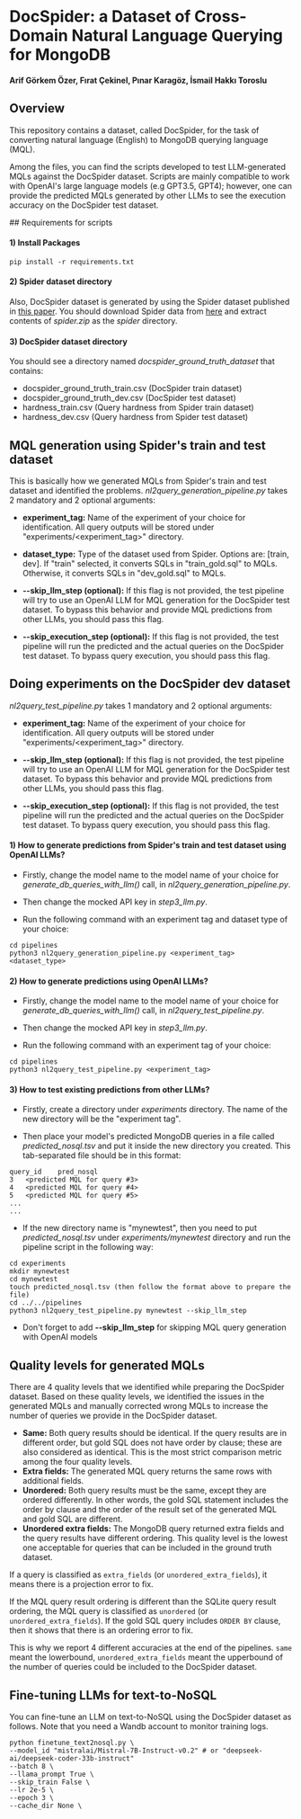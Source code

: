 # DocSpider: a Dataset of Cross-Domain Natural Language Querying for MongoDB

#### Arif Görkem Özer, Fırat Çekinel, Pınar Karagöz, İsmail Hakkı Toroslu

## Overview

This repository contains a dataset, called DocSpider, for the task of converting natural language (English) to MongoDB querying language (MQL).

Among the files, you can find the scripts developed to test LLM-generated MQLs against the DocSpider dataset. Scripts are mainly compatible to work with OpenAI's large language models (e.g GPT3.5, GPT4); however, one can provide the predicted MQLs generated by other LLMs to see the execution accuracy on the DocSpider test dataset.

## Requirements for scripts

#### 1) Install Packages
```
pip install -r requirements.txt
```

#### 2) Spider dataset directory

Also, DocSpider dataset is generated by using the Spider dataset published in [this paper](https://arxiv.org/pdf/1809.08887). You should download Spider data from [here](https://drive.google.com/file/d/1403EGqzIDoHMdQF4c9Bkyl7dZLZ5Wt6J/view) and extract contents of *spider.zip* as the *spider* directory.

#### 3) DocSpider dataset directory

You should see a directory named *docspider_ground_truth_dataset* that contains:

- docspider_ground_truth_train.csv (DocSpider train dataset)
- docspider_ground_truth_dev.csv (DocSpider test dataset)
- hardness_train.csv (Query hardness from Spider train dataset)
- hardness_dev.csv (Query hardness from Spider test dataset)

## MQL generation using Spider's train and test dataset 

This is basically how we generated MQLs from Spider's train and test dataset and identified the problems. *nl2query_generation_pipeline.py* takes 2 mandatory and 2 optional arguments:

- **experiment_tag:** Name of the experiment of your choice for identification. All query outputs will be stored under "experiments/<experiment_tag>" directory.

- **dataset_type:** Type of the dataset used from Spider. Options are: [train, dev]. If "train" selected, it converts SQLs in "train_gold.sql" to MQLs. Otherwise, it converts SQLs in "dev_gold.sql" to MQLs.

- **--skip_llm_step (optional):** If this flag is not provided, the test pipeline will try to use an OpenAI LLM for MQL generation for the DocSpider test dataset. To bypass this behavior and provide MQL predictions from other LLMs, you should pass this flag.

- **--skip_execution_step (optional):** If this flag is not provided, the test pipeline will run the predicted and the actual queries on the DocSpider test dataset. To bypass query execution, you should pass this flag.

## Doing experiments on the DocSpider dev dataset

*nl2query_test_pipeline.py* takes 1 mandatory and 2 optional arguments:

- **experiment_tag:** Name of the experiment of your choice for identification. All query outputs will be stored under "experiments/<experiment_tag>" directory.

- **--skip_llm_step (optional):** If this flag is not provided, the test pipeline will try to use an OpenAI LLM for MQL generation for the DocSpider test dataset. To bypass this behavior and provide MQL predictions from other LLMs, you should pass this flag.

- **--skip_execution_step (optional):** If this flag is not provided, the test pipeline will run the predicted and the actual queries on the DocSpider test dataset. To bypass query execution, you should pass this flag.

#### 1) How to generate predictions from Spider's train and test dataset using OpenAI LLMs?

- Firstly, change the model name to the model name of your choice for *generate_db_queries_with_llm()* call, in *nl2query_generation_pipeline.py*.

- Then change the mocked API key in *step3_llm.py*.

- Run the following command with an experiment tag and dataset type of your choice:

```
cd pipelines
python3 nl2query_generation_pipeline.py <experiment_tag> <dataset_type>
```

#### 2) How to generate predictions using OpenAI LLMs?

- Firstly, change the model name to the model name of your choice for *generate_db_queries_with_llm()* call, in *nl2query_test_pipeline.py*.

- Then change the mocked API key in *step3_llm.py*.

- Run the following command with an experiment tag of your choice:

```
cd pipelines
python3 nl2query_test_pipeline.py <experiment_tag>
```


#### 3) How to test existing predictions from other LLMs?

- Firstly, create a directory under *experiments* directory. The name of the new directory will be the "experiment tag".

- Then place your model's predicted MongoDB queries in a file called *predicted_nosql.tsv* and put it inside the new directory you created. This tab-separated file should be in this format:

```
query_id    pred_nosql
3   <predicted MQL for query #3>
4   <predicted MQL for query #4>
5   <predicted MQL for query #5>
...
...
```

- If the new directory name is "mynewtest", then you need to put *predicted_nosql.tsv* under *experiments/mynewtest* directory and run the pipeline script in the following way:

```
cd experiments
mkdir mynewtest
cd mynewtest
touch predicted_nosql.tsv (then follow the format above to prepare the file)
cd ../../pipelines
python3 nl2query_test_pipeline.py mynewtest --skip_llm_step
```

- Don't forget to add **--skip_llm_step** for skipping MQL query generation with OpenAI models


## Quality levels for generated MQLs

There are 4 quality levels that we identified while preparing the DocSpider dataset. Based on these quality levels, we identified the issues in the generated MQLs and manually corrected wrong MQLs to increase the number of queries we provide in the DocSpider dataset.

- **Same:** Both query results should be identical. If the query results are in different order, but gold SQL does not have order by clause; these are also considered as identical. This is the most strict comparison metric among the four quality levels.
- **Extra fields:** The generated MQL query returns the same rows with additional fields.
- **Unordered:** Both query results must be the same, except they are ordered differently. In other words, the gold SQL statement includes the order by clause and the order of the result set of the generated MQL and gold SQL are different.
- **Unordered extra fields:** The MongoDB query returned extra fields and the query results have different ordering. This quality level is the lowest one acceptable for queries that can be included in the ground truth dataset.

If a query is classified as `extra_fields` (or `unordered_extra_fields`), it means there is a projection error to fix. 

If the MQL query result ordering is different than the SQLite query result ordering, the MQL query is classified as `unordered` (or `unordered_extra_fields`). If the gold SQL query includes `ORDER BY` clause, then it shows that there is an ordering error to fix.

This is why we report 4 different accuracies at the end of the pipelines. `same` meant the lowerbound, `unordered_extra_fields` meant the upperbound of the number of queries could be included to the DocSpider dataset.


## Fine-tuning LLMs for text-to-NoSQL

You can fine-tune an LLM on text-to-NoSQL using the DocSpider dataset as follows. Note that you need a Wandb account to monitor training logs.

```
python finetune_text2nosql.py \
--model_id "mistralai/Mistral-7B-Instruct-v0.2" # or "deepseek-ai/deepseek-coder-33b-instruct"
--batch 8 \
--llama_prompt True \
--skip_train False \
--lr 2e-5 \
--epoch 3 \
--cache_dir None \
```
